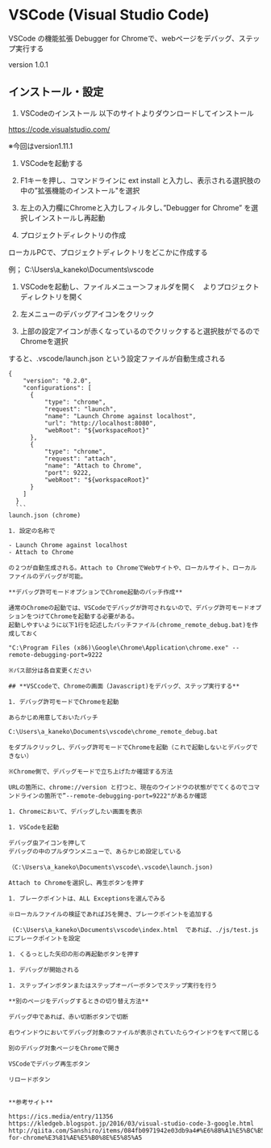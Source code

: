 # VSCode (Visual Studio Code)
VSCode の機能拡張 Debugger for Chromeで、webページをデバッグ、ステップ実行する

version 1.0.1

## **インストール・設定**

1. VSCodeのインストール
  以下のサイトよりダウンロードしてインストール

  https://code.visualstudio.com/

  ※今回はversion1.11.1
  
1. VSCodeを起動する

1. F1キーを押し、コマンドラインに ext install と入力し、表示される選択肢の中の”拡張機能のインストール"を選択

1. 左上の入力欄にChromeと入力しフィルタし、”Debugger for Chrome” を選択しインストールし再起動

1. プロジェクトディレクトリの作成

  ローカルPCで、プロジェクトディレクトリをどこかに作成する

  例； C:\Users\a_kaneko\Documents\vscode

1. VSCodeを起動し、ファイルメニュー＞フォルダを開く　よりプロジェクトディレクトリを開く

1. 左メニューのデバッグアイコンをクリック

1. 上部の設定アイコンが赤くなっているのでクリックすると選択肢がでるのでChromeを選択

  すると、.vscode/launch.json という設定ファイルが自動生成される

  ```
  {
      "version": "0.2.0",
      "configurations": [
        {
            "type": "chrome",
            "request": "launch",
            "name": "Launch Chrome against localhost",
            "url": "http://localhost:8080",
            "webRoot": "${workspaceRoot}"
        },
        {
            "type": "chrome",
            "request": "attach",
            "name": "Attach to Chrome",
            "port": 9222,
            "webRoot": "${workspaceRoot}"
        }
      ]
    }
    ```
  launch.json (chrome)

1. 設定の名称で

  - Launch Chrome against localhost
  - Attach to Chrome

  の２つが自動生成される。Attach to ChromeでWebサイトや、ローカルサイト、ローカルファイルのデバッグが可能。

**デバッグ許可モードオプションでChrome起動のバッチ作成**

通常のChromeの起動では、VSCodeでデバッグが許可されないので、デバッグ許可モードオプションをつけてChromeを起動する必要がある。
起動しやすいように以下1行を記述したバッチファイル(chrome_remote_debug.bat)を作成しておく

"C:\Program Files (x86)\Google\Chrome\Application\chrome.exe" --remote-debugging-port=9222

※パス部分は各自変更ください

## **VSCcodeで、Chromeの画面（Javascript)をデバッグ、ステップ実行する**

1. デバッグ許可モードでChromeを起動

  あらかじめ用意しておいたバッチ

  C:\Users\a_kaneko\Documents\vscode\chrome_remote_debug.bat

  をダブルクリックし、デバッグ許可モードでChromeを起動（これで起動しないとデバッグできない）

  ※Chrome側で、デバッグモードで立ち上げたか確認する方法

  URLの箇所に、chrome://version と打つと、現在のウインドウの状態がでてくるのでコマンドラインの箇所で”--remote-debugging-port=9222"があるか確認

1. Chromeにおいて、デバッグしたい画面を表示

1. VSCodeを起動

  デバッグ虫アイコンを押して
  デバッグの中のプルダウンメニューで、あらかじめ設定している

  （C:\Users\a_kaneko\Documents\vscode\.vscode\launch.json)

  Attach to Chromeを選択し、再生ボタンを押す

1. ブレークポイントは、ALL Exceptionsを選んでみる

  ※ローカルファイルの検証であればJSを開き、ブレークポイントを追加する

   (C:\Users\a_kaneko\Documents\vscode\index.html  であれば、./js/test.js にブレークポイントを設定

1. くるっとした矢印の形の再起動ボタンを押す

1. デバッグが開始される

1. ステップインボタンまたはステップオーバーボタンでステップ実行を行う

**別のページをデバッグするときの切り替え方法**

デバッグ中であれば、赤い切断ボタンで切断

右ウインドウにおいてデバッグ対象のファイルが表示されていたらウインドウをすべて閉じる

別のデバッグ対象ページをChromeで開き

VSCodeでデバッグ再生ボタン

リロードボタン


**参考サイト**

https://ics.media/entry/11356
https://kledgeb.blogspot.jp/2016/03/visual-studio-code-3-google.html
http://qiita.com/Sanshiro/items/084fb0971942e03db9a4#%E6%8B%A1%E5%BC%B5%E6%A9%9F%E8%83%BDdebugger-for-chrome%E3%81%AE%E5%B0%8E%E5%85%A5
